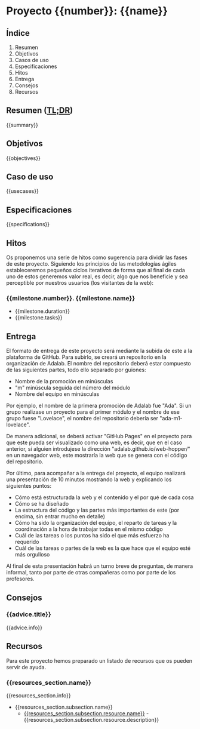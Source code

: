 # Proyecto {{number}}: {{name}}

## Índice

1. Resumen
1. Objetivos
1. Casos de uso
1. Especificaciones
1. Hitos
1. Entrega
1. Consejos
1. Recursos

## Resumen ([TL;DR](https://spanish.stackexchange.com/questions/15317/hay-alg%C3%BAn-equivalente-en-castellano-al-ingl%C3%A9s-tldr))

{{summary}}

## Objetivos

{{objectives}}

## Caso de uso

{{usecases}}

## Especificaciones

{{specifications}}

## Hitos

Os proponemos una serie de hitos como sugerencia para dividir las fases de este proyecto. Siguiendo los principios de las metodologías ágiles estableceremos pequeños ciclos iterativos de forma que al final de cada uno de estos generemos valor real, es decir, algo que nos beneficie y sea perceptible por nuestros usuarios (los visitantes de la web):

### {{milestone.number}}. {{milestone.name}}

- {{milestone.duration}}
- {{milestone.tasks}}

## Entrega

El formato de entrega de este proyecto será mediante la subida de este a la plataforma de GitHub. Para subirlo, se creará un repositorio en la organización de Adalab. El nombre del repositorio deberá estar compuesto de las siguientes partes, todo ello separado por guiones:

- Nombre de la promoción en minúsculas
- "m" minúscula seguida del número del módulo
- Nombre del equipo en minúsculas

Por ejemplo, el nombre de la primera promoción de Adalab fue "Ada". Si un grupo realizase un proyecto para el primer módulo y el nombre de ese grupo fuese "Lovelace", el nombre del repositorio debería ser "ada-m1-lovelace".

De manera adicional, se deberá activar "GitHub Pages" en el proyecto para que este pueda ser visualizado como una web, es decir, que en el caso anterior, si alguien introdujese la dirección "adalab.github.io/web-hopper/" en un navegador web, este mostraría la web que se genera con el código del repositorio.

Por último, para acompañar a la entrega del proyecto, el equipo realizará una presentación de 10 minutos mostrando la web y explicando los siguientes puntos:

- Cómo está estructurada la web y el contenido y el por qué de cada cosa
- Cómo se ha diseñado
- La estructura del código y las partes más importantes de este (por encima, sin entrar mucho en detalle)
- Cómo ha sido la organización del equipo, el reparto de tareas y la coordinación a la hora de trabajar todas en el mismo código
- Cuál de las tareas o los puntos ha sido el que más esfuerzo ha requerido
- Cuál de las tareas o partes de la web es la que hace que el equipo esté más orgulloso

Al final de esta presentación habrá un turno breve de preguntas, de manera informal, tanto por parte de otras compañeras como por parte de los profesores.

## Consejos

### {{advice.title}}

{{advice.info}}

## Recursos

Para este proyecto hemos preparado un listado de recursos que os pueden servir de ayuda.

### {{resources_section.name}}

{{resources_section.info}}

- {{resources_section.subsection.name}}
  - [{{resources_section.subsection.resource.name}}](resources_section.subsection.resource.url) - {{resources_section.subsection.resource.description}}

